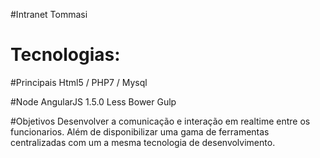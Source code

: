 #Intranet Tommasi

# Tecnologias:

#Principais
Html5 / PHP7 / Mysql

#Node
AngularJS 1.5.0
Less
Bower
Gulp

#Objetivos
Desenvolver a comunicação e interação em realtime entre os funcionarios.
Além de disponibilizar uma gama de ferramentas centralizadas com um a mesma 
tecnologia de desenvolvimento.